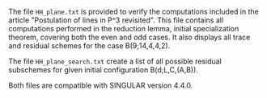 The file `HH_plane.txt` is provided to verify the computations included in the article "Postulation of lines in P^3 revisited". This file contains all computations performed in the reduction lemma, initial specialization theorem, covering both the even and odd cases. It also displays all trace and residual schemes for the case B(9;14,4,4,2).

The file `HH_plane_search.txt` create a list of all possible residual subschemes for given initial configuration B(d;L,C,(A,B)). 

Both files are compatible with SINGULAR version 4.4.0.
